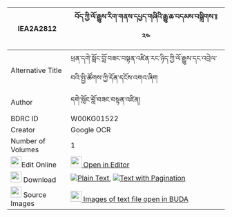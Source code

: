 |IEA2A2812|བོད་ཀྱི་ལོ་རྒྱུས་རིག་གནས་དཔྱད་གཞིའི་རྒྱུ་ཆ་བདམས་བསྒྲིགས་༔ ༢༤ 
| --- | --- 
|Alternative Title |ཕྲན་དགེ་སློང་བློ་བཟང་བསྟན་འཛིན་རང་ཉིད་ཀྱི་ལོ་རྒྱུས་དང་འབྲེལ་བའི་སྤྱི་ཚོགས་ཀྱི་དོན་དངོས་འགའ་ཞིག
|Author| དགེ་སློང་བློ་བཟང་བསྟན་འཛིན།
|BDRC ID | W00KG01522
|Creator | Google OCR
|Number of Volumes| 1
|<img width="25" src="https://img.icons8.com/color/25/000000/edit-property.png">Edit Online| [<img width="25" src="https://avatars.githubusercontent.com/u/45091458?s=200&v=4"> Open in Editor](http://editor.openpecha.org/IEA2A2812)
|<img width="25" src="https://img.icons8.com/fluent/48/000000/download-2.png"/>  Download | [![](https://img.icons8.com/color/20/000000/txt.png)Plain Text](https://github.com/Openpecha/IEA2A2812/releases/download/v1/bo_kyi_logyu_rikne_cheshyi_i_g_plain_IEA2A2812.zip), [![](https://img.icons8.com/color/20/000000/txt.png)Text with Pagination](https://github.com/Openpecha/IEA2A2812/releases/download/v1/bo_kyi_logyu_rikne_cheshyi_i_g_pages_IEA2A2812.zip)
|<img width="25" src="https://img.icons8.com/plasticine/100/000000/pictures-folder.png"/>  Source Images | [<img width="25" src="https://library.bdrc.io/icons/BUDA-small.svg"> Images of text file open in BUDA](https://library.bdrc.io/show/bdr:W00KG01522)